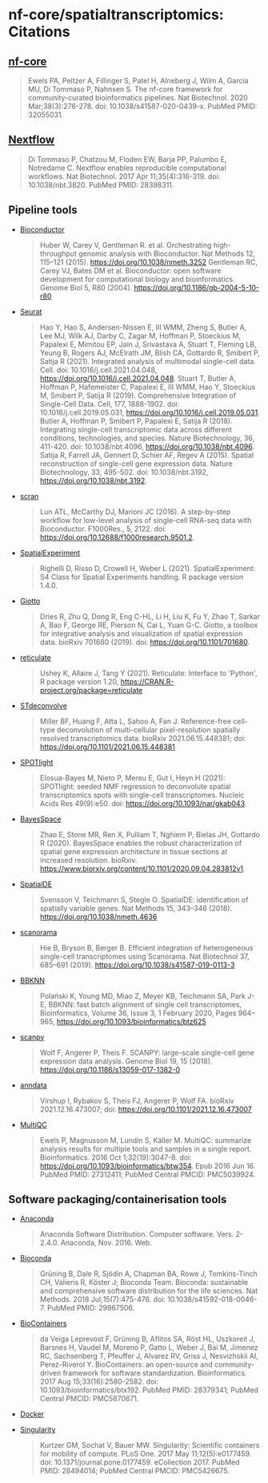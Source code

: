# nf-core/spatialtranscriptomics: Citations

## [nf-core](https://pubmed.ncbi.nlm.nih.gov/32055031/)

> Ewels PA, Peltzer A, Fillinger S, Patel H, Alneberg J, Wilm A, Garcia MU, Di Tommaso P, Nahnsen S. The nf-core framework for community-curated bioinformatics pipelines. Nat Biotechnol. 2020 Mar;38(3):276-278. doi: 10.1038/s41587-020-0439-x. PubMed PMID: 32055031.

## [Nextflow](https://pubmed.ncbi.nlm.nih.gov/28398311/)

> Di Tommaso P, Chatzou M, Floden EW, Barja PP, Palumbo E, Notredame C. Nextflow enables reproducible computational workflows. Nat Biotechnol. 2017 Apr 11;35(4):316-319. doi: 10.1038/nbt.3820. PubMed PMID: 28398311.

## Pipeline tools

* [Bioconductor](https://www.bioconductor.org/)
    > Huber W, Carey V, Gentleman R. et al. Orchestrating high-throughput genomic analysis with Bioconductor. Nat Methods 12, 115–121 (2015). <https://doi.org/10.1038/nmeth.3252>
    > Gentleman RC, Carey VJ, Bates DM et al. Bioconductor: open software development for computational biology and bioinformatics. Genome Biol 5, R80 (2004). <https://doi.org/10.1186/gb-2004-5-10-r80>

* [Seurat](https://satijalab.org/seurat/)
    > Hao Y, Hao S, Andersen-Nissen E, III WMM, Zheng S, Butler A, Lee MJ, Wilk AJ, Darby C, Zagar M, Hoffman P, Stoeckius M, Papalexi E, Mimitou EP, Jain J, Srivastava A, Stuart T, Fleming LB, Yeung B, Rogers AJ, McElrath JM, Blish CA, Gottardo R, Smibert P, Satija R (2021). Integrated analysis of multimodal single-cell data. Cell. doi: 10.1016/j.cell.2021.04.048, <https://doi.org/10.1016/j.cell.2021.04.048>.
    > Stuart T, Butler A, Hoffman P, Hafemeister C, Papalexi E, III WMM, Hao Y, Stoeckius M, Smibert P, Satija R (2019). Comprehensive Integration of Single-Cell Data. Cell, 177, 1888-1902. doi: 10.1016/j.cell.2019.05.031, <https://doi.org/10.1016/j.cell.2019.05.031>.
    > Butler A, Hoffman P, Smibert P, Papalexi E, Satija R (2018). Integrating single-cell transcriptomic data across different conditions, technologies, and species. Nature Biotechnology, 36, 411-420. doi: 10.1038/nbt.4096, <https://doi.org/10.1038/nbt.4096>.
    > Satija R, Farrell JA, Gennert D, Schier AF, Regev A (2015). Spatial reconstruction of single-cell gene expression data. Nature Biotechnology, 33, 495-502. doi: 10.1038/nbt.3192, <https://doi.org/10.1038/nbt.3192>.

* [scran](https://doi.org/doi:10.18129/B9.bioc.scran)
    > Lun ATL, McCarthy DJ, Marioni JC (2016). A step-by-step workflow for low-level analysis of single-cell RNA-seq data with Bioconductor. F1000Res., 5, 2122. doi: <https://doi.org/10.12688/f1000research.9501.2>.

* [SpatialExperiment](https://doi.org/doi:10.18129/B9.bioc.SpatialExperiment)
    > Righelli D, Risso D, Crowell H, Weber L (2021). SpatialExperiment: S4 Class for Spatial Experiments handling. R package version 1.4.0.

* [Giotto](https://rubd.github.io/Giotto_site/)
    > Dries R, Zhu Q, Dong R, Eng C-HL, Li H, Liu K, Fu Y, Zhao T, Sarkar A, Bao F, George RE, Pierson N, Cai L, Yuan G-C. Giotto, a toolbox for integrative analysis and visualization of spatial expression data. bioRxiv 701680 (2019). doi: <https://doi.org/10.1101/701680>.

* [reticulate](https://github.com/rstudio/reticulate/)
    > Ushey K, Allaire J, Tang Y (2021). Reticulate: Interface to 'Python', R package version 1.20, <https://CRAN.R-project.org/package=reticulate>

* [STdeconvolve](https://jef.works/STdeconvolve/)
    > Miller BF, Huang F, Atta L, Sahoo A, Fan J. Reference-free cell-type deconvolution of multi-cellular pixel-resolution spatially resolved transcriptomics data. bioRxiv 2021.06.15.448381; doi: <https://doi.org/10.1101/2021.06.15.448381>

* [SPOTlight](https://github.com/MarcElosua/SPOTlight)
    > Elosua-Bayes M, Nieto P, Mereu E, Gut I, Heyn H (2021): SPOTlight: seeded NMF regression to deconvolute spatial transcriptomics spots with single-cell transcriptomes. Nucleic Acids Res 49(9):e50. doi: <https://doi.org/10.1093/nar/gkab043>.

* [BayesSpace](https://github.com/edward130603/BayesSpace)
    > Zhao E, Stone MR, Ren X, Pulliam T, Nghiem P, Bielas JH, Gottardo R (2020). BayesSpace enables the robust characterization of spatial gene expression architecture in tissue sections at increased resolution. bioRxiv. <https://www.biorxiv.org/content/10.1101/2020.09.04.283812v1>.

* [SpatialDE](https://github.com/Teichlab/SpatialDE)
    > Svensson V, Teichmann S, Stegle O. SpatialDE: identification of spatially variable genes. Nat Methods 15, 343–346 (2018). <https://doi.org/10.1038/nmeth.4636>

* [scanorama](https://github.com/brianhie/scanorama)
    > Hie B, Bryson B, Berger B. Efficient integration of heterogeneous single-cell transcriptomes using Scanorama. Nat Biotechnol 37, 685–691 (2019). <https://doi.org/10.1038/s41587-019-0113-3>

* [BBKNN](https://github.com/Teichlab/bbknn)
    > Polański K, Young MD, Miao Z, Meyer KB, Teichmann SA, Park J-E, BBKNN: fast batch alignment of single cell transcriptomes, Bioinformatics, Volume 36, Issue 3, 1 February 2020, Pages 964–965, <https://doi.org/10.1093/bioinformatics/btz625>

* [scanpy](https://github.com/theislab/scanpy)
    > Wolf F, Angerer P, Theis F. SCANPY: large-scale single-cell gene expression data analysis. Genome Biol 19, 15 (2018). <https://doi.org/10.1186/s13059-017-1382-0>

* [anndata](https://github.com/theislab/anndata)
    > Virshup I, Rybakov S, Theis FJ, Angerer P, Wolf FA. bioRxiv 2021.12.16.473007; doi: <https://doi.org/10.1101/2021.12.16.473007>

* [MultiQC](https://pubmed.ncbi.nlm.nih.gov/27312411/)
    > Ewels P, Magnusson M, Lundin S, Käller M. MultiQC: summarize analysis results for multiple tools and samples in a single report. Bioinformatics. 2016 Oct 1;32(19):3047-8. doi: <https://doi.org/10.1093/bioinformatics/btw354>. Epub 2016 Jun 16. PubMed PMID: 27312411; PubMed Central PMCID: PMC5039924.

## Software packaging/containerisation tools

- [Anaconda](https://anaconda.com)

  > Anaconda Software Distribution. Computer software. Vers. 2-2.4.0. Anaconda, Nov. 2016. Web.

- [Bioconda](https://pubmed.ncbi.nlm.nih.gov/29967506/)

  > Grüning B, Dale R, Sjödin A, Chapman BA, Rowe J, Tomkins-Tinch CH, Valieris R, Köster J; Bioconda Team. Bioconda: sustainable and comprehensive software distribution for the life sciences. Nat Methods. 2018 Jul;15(7):475-476. doi: 10.1038/s41592-018-0046-7. PubMed PMID: 29967506.

- [BioContainers](https://pubmed.ncbi.nlm.nih.gov/28379341/)

  > da Veiga Leprevost F, Grüning B, Aflitos SA, Röst HL, Uszkoreit J, Barsnes H, Vaudel M, Moreno P, Gatto L, Weber J, Bai M, Jimenez RC, Sachsenberg T, Pfeuffer J, Alvarez RV, Griss J, Nesvizhskii AI, Perez-Riverol Y. BioContainers: an open-source and community-driven framework for software standardization. Bioinformatics. 2017 Aug 15;33(16):2580-2582. doi: 10.1093/bioinformatics/btx192. PubMed PMID: 28379341; PubMed Central PMCID: PMC5870671.

- [Docker](https://dl.acm.org/doi/10.5555/2600239.2600241)

- [Singularity](https://pubmed.ncbi.nlm.nih.gov/28494014/)
  > Kurtzer GM, Sochat V, Bauer MW. Singularity: Scientific containers for mobility of compute. PLoS One. 2017 May 11;12(5):e0177459. doi: 10.1371/journal.pone.0177459. eCollection 2017. PubMed PMID: 28494014; PubMed Central PMCID: PMC5426675.
